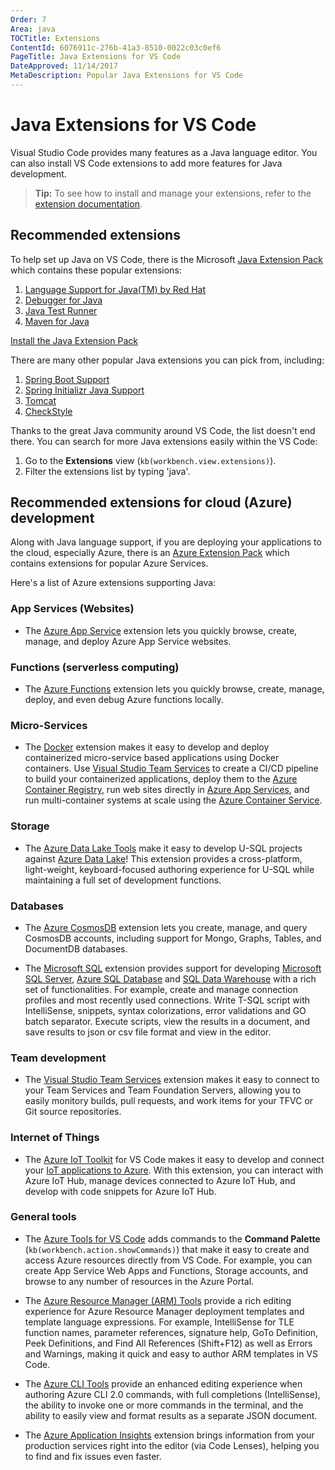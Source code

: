 ```yaml
---
Order: 7
Area: java
TOCTitle: Extensions
ContentId: 6076911c-276b-41a3-8510-0022c03c0ef6
PageTitle: Java Extensions for VS Code
DateApproved: 11/14/2017
MetaDescription: Popular Java Extensions for VS Code
---
```

# Java Extensions for VS Code

Visual Studio Code provides many features as a Java language editor. You can also install VS Code extensions to add more features for Java development.

> **Tip:** To see how to install and manage your extensions, refer to the [extension documentation](/docs/editor/extension-gallery.md).

## Recommended extensions

To help set up Java on VS Code, there is the Microsoft [Java Extension Pack](https://marketplace.visualstudio.com/items?itemName=vscjava.vscode-java-pack) which contains these popular extensions:

1. [Language Support for Java(TM) by Red Hat](https://marketplace.visualstudio.com/items?itemName=redhat.java)
2. [Debugger for Java](https://marketplace.visualstudio.com/items?itemName=vscjava.vscode-java-debug)
3. [Java Test Runner](https://marketplace.visualstudio.com/items?itemName=vscjava.vscode-java-test)
4. [Maven for Java](https://marketplace.visualstudio.com/items?itemName=vscjava.vscode-maven)

<a class="tutorial-install-extension-btn" href="vscode:extension/vscjava.vscode-java-pack">Install the Java Extension Pack</a>

There are many other popular Java extensions you can pick from, including:

1. [Spring Boot Support](https://marketplace.visualstudio.com/items?itemName=Pivotal.vscode-spring-boot)
2. [Spring Initializr Java Support](https://marketplace.visualstudio.com/items?itemName=vscjava.vscode-spring-initializr)
3. [Tomcat](https://marketplace.visualstudio.com/items?itemName=adashen.vscode-tomcat)
4. [CheckStyle](https://marketplace.visualstudio.com/items?itemName=shengchen.vscode-checkstyle)

Thanks to the great Java community around VS Code, the list doesn't end there. You can search for more Java extensions easily within the VS Code:

1. Go to the **Extensions** view (`kb(workbench.view.extensions)`).
2. Filter the extensions list by typing 'java'.

## Recommended extensions for cloud (Azure) development

Along with Java language support, if you are deploying your applications to the cloud, especially Azure, there is an [Azure Extension Pack](https://marketplace.visualstudio.com/items?itemName=ms-vscode.vscode-azureextensionpack) which contains extensions for popular Azure Services.

Here's a list of Azure extensions supporting Java:

### App Services (Websites)

* The [Azure App Service](https://marketplace.visualstudio.com/items?itemName=ms-azuretools.vscode-azureappservice) extension lets you quickly browse, create, manage, and deploy Azure App Service websites.

### Functions (serverless computing)

* The [Azure Functions](https://marketplace.visualstudio.com/items?itemName=ms-azuretools.vscode-azurefunctions) extension lets you quickly browse, create, manage, deploy, and even debug Azure functions locally.

### Micro-Services

* The [Docker](https://marketplace.visualstudio.com/items?itemName=PeterJausovec.vscode-docker) extension makes it easy to develop and deploy containerized micro-service based applications using Docker containers. Use [Visual Studio Team Services](https://www.visualstudio.com/docs/overview) to create a CI/CD pipeline to build your containerized applications, deploy them to the [Azure Container Registry](https://docs.microsoft.com//azure/container-registry/), run web sites directly in [Azure App Services](https://docs.microsoft.com//azure/app-service/), and run multi-container systems at scale using the [Azure Container Service](https://docs.microsoft.com//azure/container-service/).

### Storage

* The [Azure Data Lake Tools](https://marketplace.visualstudio.com/items?itemName=usqlextpublisher.usql-vscode-ext) make it easy to develop U-SQL projects against [Azure Data Lake](https://docs.microsoft.com//azure/data-lake-store/)! This extension provides a cross-platform, light-weight, keyboard-focused authoring experience for U-SQL while maintaining a full set of development functions.

### Databases

* The [Azure CosmosDB](https://marketplace.visualstudio.com/items?itemName=ms-azuretools.vscode-cosmosdb) extension lets you create, manage, and query CosmosDB accounts, including support for Mongo, Graphs, Tables, and DocumentDB databases.

* The [Microsoft SQL](https://marketplace.visualstudio.com/items?itemName=ms-mssql.mssql) extension provides support for developing [Microsoft SQL Server](https://www.microsoft.com//sql-server/sql-server-2016), [Azure SQL Database](https://docs.microsoft.com//azure/sql-database/) and [SQL Data Warehouse](https://docs.microsoft.com//azure/sql-data-warehouse/) with a rich set of functionalities. For example, create and manage connection profiles and most recently used connections. Write T-SQL script with IntelliSense, snippets, syntax colorizations, error validations and GO batch separator. Execute scripts, view the results in a document, and save results to json or csv file format and view in the editor.

### Team development

* The [Visual Studio Team Services](https://marketplace.visualstudio.com/items?itemName=ms-vsts.team) extension makes it easy to connect to your Team Services and Team Foundation Servers, allowing you to easily monitory builds, pull requests, and work items for your TFVC or Git source repositories.

### Internet of Things

* The [Azure IoT Toolkit](https://marketplace.visualstudio.com/items?itemName=vsciot-vscode.azure-iot-toolkit) for VS Code makes it easy to develop and connect your [IoT applications to Azure](https://docs.microsoft.com//azure/index#pivot=services&panel=iot). With this extension, you can interact with Azure IoT Hub, manage devices connected to Azure IoT Hub, and develop with code snippets for Azure IoT Hub.

### General tools

* The [Azure Tools for VS Code](https://marketplace.visualstudio.com/items?itemName=bradygaster.azuretoolsforvscode) adds commands to the **Command Palette** (`kb(workbench.action.showCommands)`) that make it easy to create and access Azure resources directly from VS Code. For example, you can create App Service Web Apps and Functions, Storage accounts, and browse to any number of resources in the Azure Portal.

* The [Azure Resource Manager (ARM) Tools](https://marketplace.visualstudio.com/items?itemName=msazurermtools.azurerm-vscode-tools) provide a rich editing experience for Azure Resource Manager deployment templates and template language expressions. For example, IntelliSense for TLE function names, parameter references, signature help, GoTo Definition, Peek Definitions, and Find All References (Shift+F12) as well as Errors and Warnings, making it quick and easy to author ARM templates in VS Code.

* The [Azure CLI Tools](https://marketplace.visualstudio.com/items?itemName=ms-vscode.azurecli) provide an enhanced editing experience when authoring Azure CLI 2.0 commands, with full completions (IntelliSense), the ability to invoke one or more commands in the terminal, and the ability to easily view and format results as a separate JSON document.

* The [Azure Application Insights](https://marketplace.visualstudio.com/items?itemName=VisualStudioOnlineApplicationInsights.application-insights) extension brings information from your production services right into the editor (via Code Lenses), helping you to find and fix issues even faster.
